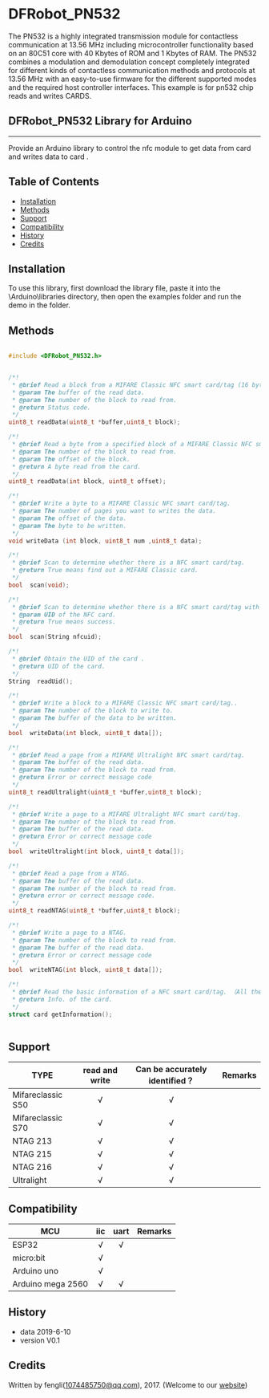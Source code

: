 ﻿# DFRobot_PN532
The PN532 is a highly integrated transmission module for contactless communication at 13.56 MHz including microcontroller functionality based on an 80C51 core with 40 Kbytes of ROM and 1 Kbytes of RAM. 
The PN532 combines a modulation and demodulation concept completely integrated for different kinds of contactless communication methods and protocols at 13.56 MHz with an easy-to-use firmware for the different supported modes and the required host controller interfaces. 
This example is for pn532 chip reads and writes CARDS.
## DFRobot_PN532 Library for Arduino
---------------------------------------------------------

Provide an Arduino library to control the nfc module to get data from card and writes data  to card .

## Table of Contents

* [Installation](#installation)
* [Methods](#methods)
* [Support](#support)
* [Compatibility](#compatibility)
* [History](#history)
* [Credits](#credits)


## Installation

To use this library, first download the library file, paste it into the \Arduino\libraries directory, then open the examples folder and run the demo in the folder.

## Methods

```C++	

#include <DFRobot_PN532.h>


/*!
 * @brief Read a block from a MIFARE Classic NFC smart card/tag (16 bytes each block).
 * @param The buffer of the read data.
 * @param The number of the block to read from.
 * @return Status code. 
 */   
uint8_t readData(uint8_t *buffer,uint8_t block);

/*!
 * @brief Read a byte from a specified block of a MIFARE Classic NFC smart card/tag.
 * @param The number of the block to read from.
 * @param The offset of the block. 
 * @return A byte read from the card. 
 */  
uint8_t readData(int block, uint8_t offset);

/*!
 * @brief Write a byte to a MIFARE Classic NFC smart card/tag.
 * @param The number of pages you want to writes the data.
 * @param The offset of the data. 
 * @param The byte to be written.
 */  
void writeData (int block, uint8_t num ,uint8_t data);

/*!
 * @brief Scan to determine whether there is a NFC smart card/tag. 
 * @return True means find out a MIFARE Classic card.
 */ 
bool  scan(void);

/*!
 * @brief Scan to determine whether there is a NFC smart card/tag with the specified UID.
 * @param UID of the NFC card.
 * @return True means success.
 */   
bool  scan(String nfcuid);

/*!
 * @brief Obtain the UID of the card .
 * @return UID of the card.
 */  
String  readUid();

/*!
 * @brief Write a block to a MIFARE Classic NFC smart card/tag..
 * @param The number of the block to write to.
 * @param The buffer of the data to be written. 
 */  
bool  writeData(int block, uint8_t data[]);

/*!
 * @brief Read a page from a MIFARE Ultralight NFC smart card/tag.
 * @param The buffer of the read data. 
 * @param The number of the block to read from.
 * @return Error or correct message code
 */
uint8_t readUltralight(uint8_t *buffer,uint8_t block);

/*!
 * @brief Write a page to a MIFARE Ultralight NFC smart card/tag.
 * @param The number of the block to read from.
 * @param The buffer of the read data. 
 * @return Error or correct message code
 */
bool  writeUltralight(int block, uint8_t data[]);

/*!
 * @brief Read a page from a NTAG.
 * @param The buffer of the read data.
 * @param The number of the block to read from.
 * @return error or correct message code.
 */
uint8_t readNTAG(uint8_t *buffer,uint8_t block);

/*!
 * @brief Write a page to a NTAG.
 * @param The number of the block to read from.
 * @param The buffer of the read data. 
 * @return Error or correct message code
 */
bool  writeNTAG(int block, uint8_t data[]);

/*!
 * @brief Read the basic information of a NFC smart card/tag. （All the supported card is listed below）
 * @return Info. of the card.
 */
struct card getInformation();
	 
```
## Support
TYPE                | read and write   | Can be accurately identified？ | Remarks
------------------- | :--------------: | :----------------------------: |-----
Mifareclassic S50   |      √           |      √                         | 
Mifareclassic S70   |      √           |      √                         |                         
NTAG 213            |      √           |       √                         |        
NTAG 215            |      √           |       √                         |    
NTAG 216            |      √           |       √                         |          
Ultralight          |      √           |       √                         |           


## Compatibility

MCU                | iic          | uart         | Remarks
------------------ | :----------: | :----------: |-----
ESP32              |      √       |      √       |             
micro:bit          |      √       |              |              
Arduino uno        |      √       |              |           
Arduino mega 2560  |      √       |      √       |

## History

- data 2019-6-10
- version V0.1


## Credits

Written by fengli(1074485750@qq.com), 2017. (Welcome to our [website](https://www.dfrobot.com/))





